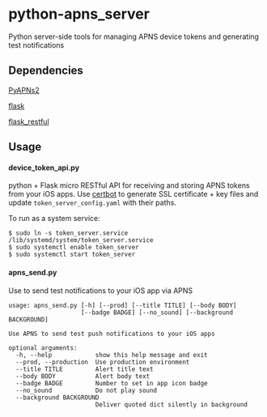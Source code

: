 # python-apns_server
Python server-side tools for managing APNS device tokens and generating test notifications

## Dependencies
[PyAPNs2](https://github.com/Pr0Ger/PyAPNs2)

[flask](https://pypi.org/project/Flask/)

[flask_restful](https://pypi.org/project/Flask-RESTful/)

## Usage
#### device_token_api.py
python + Flask micro RESTful API for receiving and storing APNS tokens from your iOS apps. Use [certbot](https://certbot.eff.org/) to generate SSL certificate + key files and update `token_server_config.yaml` with their paths.

To run as a system service:
```
$ sudo ln -s token_server.service /lib/systemd/system/token_server.service
$ sudo systemctl enable token_server
$ sudo systemctl start token_server
```

#### apns_send.py
Use to send test notifications to your iOS app via APNS
```
usage: apns_send.py [-h] [--prod] [--title TITLE] [--body BODY]
                    [--badge BADGE] [--no_sound] [--background BACKGROUND]

Use APNS to send test push notifications to your iOS apps

optional arguments:
  -h, --help            show this help message and exit
  --prod, --production  Use production environment
  --title TITLE         Alert title text
  --body BODY           Alert body text
  --badge BADGE         Number to set in app icon badge
  --no_sound            Do not play sound
  --background BACKGROUND
                        Deliver quoted dict silently in background
```
